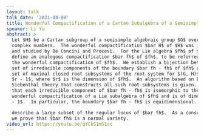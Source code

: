 ```yaml
---
layout: talk
talk_date: '2021-04-08'
title: Wonderful Compactification of a Cartan Subalgebra of a Semisimple Lie Algebra
speaker: Li Yu
abstract: >
  Let $H$ be a Cartan subgroup of a semisimple algebraic group $G$ over the
  complex numbers.  The wonderful compactification $bar H$ of $H$ was introduced
  and studied by De Concini and Procesi.  For the Lie algebra $fh$ of $H$, we
  define an analogous compactification $bar fh$ of $fh$, to be referred to as
  the wonderful compactification of $fh$.  We establish a bijection between the
  set of irreducible components of the boundary $bar fh - fh$ of $fh$ and the
  set of maximal closed root subsystems of the root system for $(G, H)$ of rank
  $r - 1$, where $r$ is the dimension of $fh$.  An algorithm based on Borel-de
  Siebenthal theory that constructs all such root subsystems is given.  We prove
  that each irreducible component of $bar fh - fh$ is isomorphic to the
  wonderful compactification of a Lie subalgebra of $fh$ and is of dimension $r
  - 1$.  In particular, the boundary $bar fh - fh$ is equidimensional.  We

  describe a large subset of the regular locus of $bar fh$.  As a consequence,
  we prove that $bar fh$ is a normal variety.
video_url: https://youtu.be/qYCkS1mS1sc
---
```

